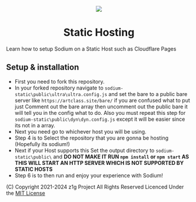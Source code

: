 <div>
  <p align="center">
    <img src="./sodium-static/public/sodium.png">
  </p>
  <h1 align="center">Static Hosting</h1>
</div>

Learn how to setup Sodium on a Static Host such as Cloudflare Pages

## Setup & installation

-   First you need to fork this repository.
-   In your forked repository navigate to `sodium-static\public\ultra\ultra.config.js` and set the bare to a public bare server like `https://artclass.site/bare/` if you are confused what to put just Comment out the bare array then uncomment out the public bare it will tell you in the config what to do. Also you must repeat this step for `sodium-static\public\dyn\dyn.config.js` except it will be easier since its not in a array.
-   Next you need go to whichever host you will be using.
-   Step 4 is to Select the repository that you are gonna be hosting (Hopefully its sodium!)
-   Next if your Host supports this Set the output directory to `sodium-static\public\` and **DO NOT MAKE IT RUN `npm install` or `npm start` AS THIS WILL START AN HTTP SERVER WHICH IS NOT SUPPORTED BY STATIC HOSTS**
-   Step 6 is to then run and enjoy your experience with Sodium!

(C) Copyright 2021-2024 z1g Project All Rights Reserved
Licenced Under the [MIT License](https://github.com/z1g-project/sodium/blob/master/LICENSE.txt)
